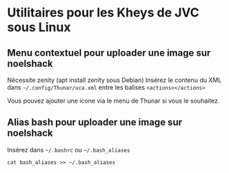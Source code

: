 # Utilitaires pour les Kheys de JVC sous Linux

## Menu contextuel pour uploader une image sur noelshack
Nécessite zenity (apt install zenity sous Debian)
Insérez le contenu du XML dans `~/.config/Thunar/uca.xml` entre les balises `<actions></actions>`

Vous pouvez ajouter une icone via le menu de Thunar si vous le souhaitez.

## Alias bash pour uploader une image sur noelshack
Insérez dans `~/.bashrc` ou `~/.bash_aliases`

`cat bash_aliases >> ~/.bash_aliases `

